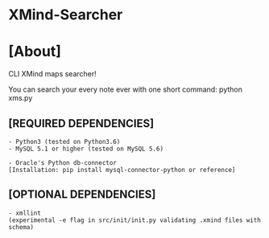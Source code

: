 XMind-Searcher
=============

# [About]

CLI XMind maps searcher!

You can search your every note ever with one short command:
python xms.py <keyword>

## [REQUIRED DEPENDENCIES]

	- Python3 (tested on Python3.6)
	- MySQL 5.1 or higher (tested on MySQL 5.6)

	- Oracle's Python db-connector
	[Installation: pip install mysql-connector-python or reference]

## [OPTIONAL DEPENDENCIES]

	- xmllint
	(experimental -e flag in src/init/init.py validating .xmind files with schema)
